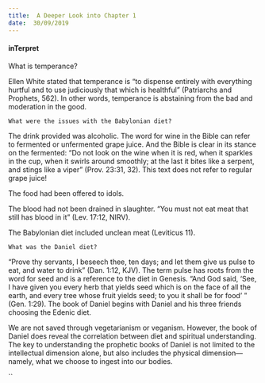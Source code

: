```yaml
---
title:  A Deeper Look into Chapter 1
date:  30/09/2019
---
```


#### inTerpret

What is temperance?

Ellen White stated that temperance is “to dispense entirely with everything hurtful and to use judiciously that which is healthful” (Patriarchs and Prophets, 562). In other words, temperance is abstaining from the bad and moderation in the good.

`What were the issues with the Babylonian diet?`

The drink provided was alcoholic. The word for wine in the Bible can refer to fermented or unfermented grape juice. And the Bible is clear in its stance on the fermented: “Do not look on the wine when it is red, when it sparkles in the cup, when it swirls around smoothly; at the last it bites like a serpent, and stings like a viper” (Prov. 23:31, 32). This text does not refer to regular grape juice!

The food had been offered to idols.

The blood had not been drained in slaughter. “You must not eat meat that still has blood in it” (Lev. 17:12, NIRV).

The Babylonian diet included unclean meat (Leviticus 11).

`What was the Daniel diet?`

“Prove thy servants, I beseech thee, ten days; and let them give us pulse to eat, and water to drink” (Dan. 1:12, KJV). The term pulse has roots from the word for seed and is a reference to the diet in Genesis. “And God said, ‘See, I have given you every herb that yields seed which is on the face of all the earth, and every tree whose fruit yields seed; to you it shall be for food’ ” (Gen. 1:29). The book of Daniel begins with Daniel and his three friends choosing the Edenic diet.

We are not saved through vegetarianism or veganism. However, the book of Daniel does reveal the correlation between diet and spiritual understanding. The key to understanding the prophetic books of Daniel is not limited to the intellectual dimension alone, but also includes the physical dimension—namely, what we choose to ingest into our bodies.

``